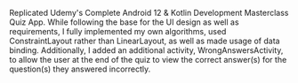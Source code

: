 Replicated Udemy's Complete Android 12 & Kotlin Development Masterclass Quiz App. While following the base for the UI design as well as requirements, 
I fully implemented my own algorithms, used ConstraintLayout rather than LinearLayout, as well as made usage of data binding. Additionally, 
I added an additional activity, WrongAnswersActivity, to allow the user at the end of the quiz to view the correct answer(s) for the question(s) 
they answered incorrectly.
